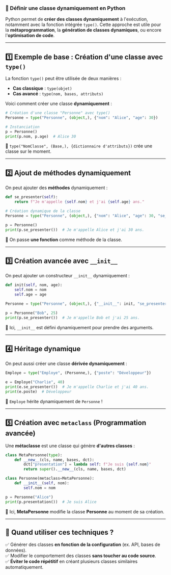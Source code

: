 ### **📌 Définir une classe dynamiquement en Python**

Python permet de **créer des classes dynamiquement** à l'exécution, notamment avec la fonction intégrée `type()`. Cette approche est utile pour la **métaprogrammation**, la **génération de classes dynamiques**, ou encore l'**optimisation de code**.

---

## **1️⃣ Exemple de base : Création d'une classe avec `type()`**
La fonction `type()` peut être utilisée de deux manières :

- **Cas classique** : `type(objet)`
- **Cas avancé** : `type(nom, bases, attributs)`

Voici comment créer une classe **dynamiquement** :

```python
# Création d'une classe "Personne" avec type()
Personne = type("Personne", (object,), {"nom": "Alice", "age": 30})

# Instanciation
p = Personne()
print(p.nom, p.age)  # Alice 30
```
📌 `type("NomClasse", (Base,), {dictionnaire d'attributs})` crée une classe sur le moment.

---

## **2️⃣ Ajout de méthodes dynamiquement**
On peut ajouter des **méthodes** dynamiquement :

```python
def se_presenter(self):
    return f"Je m'appelle {self.nom} et j'ai {self.age} ans."

# Création dynamique de la classe
Personne = type("Personne", (object,), {"nom": "Alice", "age": 30, "se_presenter": se_presenter})

p = Personne()
print(p.se_presenter())  # Je m'appelle Alice et j'ai 30 ans.
```
📌 On passe **une fonction** comme méthode de la classe.

---

## **3️⃣ Création avancée avec `__init__`**
On peut ajouter un constructeur `__init__` dynamiquement :

```python
def init(self, nom, age):
    self.nom = nom
    self.age = age

Personne = type("Personne", (object,), {"__init__": init, "se_presenter": se_presenter})

p = Personne("Bob", 25)
print(p.se_presenter())  # Je m'appelle Bob et j'ai 25 ans.
```
📌 Ici, `__init__` est défini dynamiquement pour prendre des arguments.

---

## **4️⃣ Héritage dynamique**
On peut aussi créer une classe **dérivée dynamiquement** :

```python
Employe = type("Employe", (Personne,), {"poste": "Développeur"})

e = Employe("Charlie", 40)
print(e.se_presenter())  # Je m'appelle Charlie et j'ai 40 ans.
print(e.poste)  # Développeur
```
📌 `Employe` hérite dynamiquement de `Personne` !

---

## **5️⃣ Création avec `metaclass` (Programmation avancée)**
Une **métaclasse** est une classe qui génère **d'autres classes** :

```python
class MetaPersonne(type):
    def __new__(cls, name, bases, dct):
        dct["presentation"] = lambda self: f"Je suis {self.nom}"
        return super().__new__(cls, name, bases, dct)

class Personne(metaclass=MetaPersonne):
    def __init__(self, nom):
        self.nom = nom

p = Personne("Alice")
print(p.presentation())  # Je suis Alice
```
📌 Ici, **MetaPersonne** modifie la classe **Personne** au moment de sa création.

---

## **🎯 Quand utiliser ces techniques ?**
✅ Générer des classes **en fonction de la configuration** (ex. API, bases de données).  
✅ Modifier le comportement des classes **sans toucher au code source**.  
✅ **Éviter le code répétitif** en créant plusieurs classes similaires automatiquement.  
